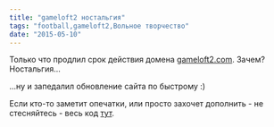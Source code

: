 ```yaml
---
title: "gameloft2 ностальгия"
tags: "football,gameloft2,Вольное творчество"
date: "2015-05-10"
---
```


Только что продлил срок действия домена [gameloft2.com](https://gameloft2.com/). Зачем? Ностальгия...

...ну и запедалил обновление сайта по быстрому :)

Если кто-то заметит опечатки, или просто захочет дополнить - не стесняйтесь - весь код [тут](https://github.com/stevermeister/gameloft2).
